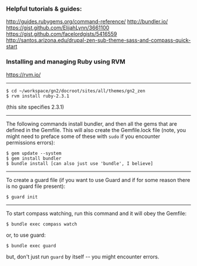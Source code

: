 ### Helpful tutorials & guides:

http://guides.rubygems.org/command-reference/
http://bundler.io/
https://gist.github.com/ElijahLynn/3661100
https://gist.github.com/facelordgists/5416559
http://santos.arizona.edu/drupal-zen-sub-theme-sass-and-compass-quick-start

### Installing and managing Ruby using RVM
https://rvm.io/

---------------------------------------------------------------------------

```
$ cd ~/workspace/gn2/docroot/sites/all/themes/gn2_zen
$ rvm install ruby-2.3.1
```

(this site specifies 2.3.1)

---------------------------------------------------------------------------

The following commands install bundler, and then all the gems that are defined in the Gemfile. This will also create the Gemfile.lock file (note, you might need to preface some of these with `sudo` if you encounter permissions errors):

```
$ gem update --system
$ gem install bundler
$ bundle install [can also just use 'bundle', I believe]
```

---------------------------------------------------------------------------

To create a guard file (if you want to use Guard and if for some reason there is no guard file present):

`$ guard init`

---------------------------------------------------------------------------

To start compass watching, run this command and it will obey the Gemfile:

`$ bundle exec compass watch`

or, to use guard:

```$ bundle exec guard```

but, don't just run `guard` by itself -- you might encounter errors.
